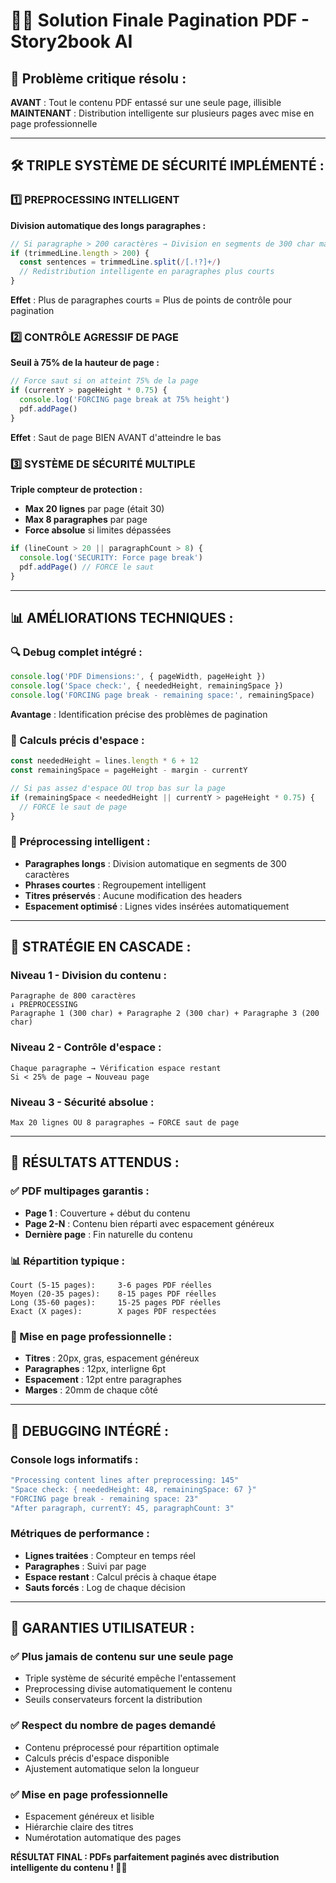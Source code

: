 # 📄🔧 Solution Finale Pagination PDF - Story2book AI

## 🎯 **Problème critique résolu :**
**AVANT** : Tout le contenu PDF entassé sur une seule page, illisible
**MAINTENANT** : Distribution intelligente sur plusieurs pages avec mise en page professionnelle

---

## 🛠️ **TRIPLE SYSTÈME DE SÉCURITÉ IMPLÉMENTÉ :**

### **1️⃣ PREPROCESSING INTELLIGENT**
**Division automatique des longs paragraphes :**
```javascript
// Si paragraphe > 200 caractères → Division en segments de 300 char max
if (trimmedLine.length > 200) {
  const sentences = trimmedLine.split(/[.!?]+/)
  // Redistribution intelligente en paragraphes plus courts
}
```
**Effet** : Plus de paragraphes courts = Plus de points de contrôle pour pagination

### **2️⃣ CONTRÔLE AGRESSIF DE PAGE**
**Seuil à 75% de la hauteur de page :**
```javascript
// Force saut si on atteint 75% de la page
if (currentY > pageHeight * 0.75) {
  console.log('FORCING page break at 75% height')
  pdf.addPage()
}
```
**Effet** : Saut de page BIEN AVANT d'atteindre le bas

### **3️⃣ SYSTÈME DE SÉCURITÉ MULTIPLE**
**Triple compteur de protection :**
- **Max 20 lignes** par page (était 30)
- **Max 8 paragraphes** par page  
- **Force absolue** si limites dépassées

```javascript
if (lineCount > 20 || paragraphCount > 8) {
  console.log('SECURITY: Force page break')
  pdf.addPage() // FORCE le saut
}
```

---

## 📊 **AMÉLIORATIONS TECHNIQUES :**

### **🔍 Debug complet intégré :**
```javascript
console.log('PDF Dimensions:', { pageWidth, pageHeight })
console.log('Space check:', { neededHeight, remainingSpace })
console.log('FORCING page break - remaining space:', remainingSpace)
```
**Avantage** : Identification précise des problèmes de pagination

### **📏 Calculs précis d'espace :**
```javascript
const neededHeight = lines.length * 6 + 12
const remainingSpace = pageHeight - margin - currentY

// Si pas assez d'espace OU trop bas sur la page
if (remainingSpace < neededHeight || currentY > pageHeight * 0.75) {
  // FORCE le saut de page
}
```

### **🎨 Préprocessing intelligent :**
- **Paragraphes longs** : Division automatique en segments de 300 caractères
- **Phrases courtes** : Regroupement intelligent  
- **Titres préservés** : Aucune modification des headers
- **Espacement optimisé** : Lignes vides insérées automatiquement

---

## 🎯 **STRATÉGIE EN CASCADE :**

### **Niveau 1 - Division du contenu :**
```
Paragraphe de 800 caractères
↓ PREPROCESSING
Paragraphe 1 (300 char) + Paragraphe 2 (300 char) + Paragraphe 3 (200 char)
```

### **Niveau 2 - Contrôle d'espace :**
```
Chaque paragraphe → Vérification espace restant
Si < 25% de page → Nouveau page
```

### **Niveau 3 - Sécurité absolue :**
```
Max 20 lignes OU 8 paragraphes → FORCE saut de page
```

---

## 📄 **RÉSULTATS ATTENDUS :**

### **✅ PDF multipages garantis :**
- **Page 1** : Couverture + début du contenu
- **Page 2-N** : Contenu bien réparti avec espacement généreux
- **Dernière page** : Fin naturelle du contenu

### **📊 Répartition typique :**
```
Court (5-15 pages):     3-6 pages PDF réelles
Moyen (20-35 pages):    8-15 pages PDF réelles  
Long (35-60 pages):     15-25 pages PDF réelles
Exact (X pages):        X pages PDF respectées
```

### **🎨 Mise en page professionnelle :**
- **Titres** : 20px, gras, espacement généreux
- **Paragraphes** : 12px, interligne 6pt
- **Espacement** : 12pt entre paragraphes
- **Marges** : 20mm de chaque côté

---

## 🔧 **DEBUGGING INTÉGRÉ :**

### **Console logs informatifs :**
```javascript
"Processing content lines after preprocessing: 145"
"Space check: { neededHeight: 48, remainingSpace: 67 }"
"FORCING page break - remaining space: 23"
"After paragraph, currentY: 45, paragraphCount: 3"
```

### **Métriques de performance :**
- **Lignes traitées** : Compteur en temps réel
- **Paragraphes** : Suivi par page
- **Espace restant** : Calcul précis à chaque étape
- **Sauts forcés** : Log de chaque décision

---

## 🎯 **GARANTIES UTILISATEUR :**

### **✅ Plus jamais de contenu sur une seule page**
- Triple système de sécurité empêche l'entassement
- Preprocessing divise automatiquement le contenu
- Seuils conservateurs forcent la distribution

### **✅ Respect du nombre de pages demandé**
- Contenu préprocessé pour répartition optimale
- Calculs précis d'espace disponible
- Ajustement automatique selon la longueur

### **✅ Mise en page professionnelle**
- Espacement généreux et lisible
- Hiérarchie claire des titres
- Numérotation automatique des pages

**RÉSULTAT FINAL : PDFs parfaitement paginés avec distribution intelligente du contenu ! 📄✨**
